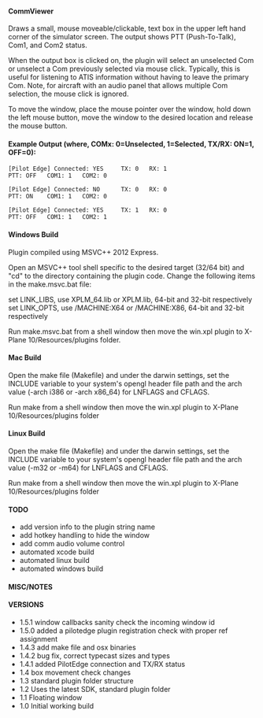 #### CommViewer
Draws a small, mouse moveable/clickable, text box in the upper left hand corner
of the simulator screen. The output shows PTT (Push-To-Talk), Com1, and Com2 status.

When the output box is clicked on, the plugin will select an unselected Com
or unselect a Com previously selected via mouse click. Typically, this is useful
for listening to ATIS information without having to leave the primary Com. Note,
for aircraft with an audio panel that allows multiple Com selection, the mouse
click is ignored.

To move the window, place the mouse pointer over the window, hold down the
left mouse button, move the window to the desired location and release the
mouse button.


#### Example Output (where, COMx: 0=Unselected, 1=Selected, TX/RX: ON=1, OFF=0):
```
[Pilot Edge] Connected: YES     TX: 0   RX: 1
PTT: OFF   COM1: 1   COM2: 0
```
```
[Pilot Edge] Connected: NO      TX: 0   RX: 0
PTT: ON    COM1: 1   COM2: 0
```
```
[Pilot Edge] Connected: YES     TX: 1   RX: 0
PTT: OFF   COM1: 1   COM2: 1
```

#### Windows Build
Plugin compiled using MSVC++ 2012 Express.

Open an MSVC++ tool shell specific to the desired target (32/64 bit) and "cd"
to the directory containing the plugin code. Change the following items in the
make.msvc.bat file:

set LINK_LIBS, use XPLM_64.lib or XPLM.lib, 64-bit and 32-bit respectively
set LINK_OPTS, use /MACHINE:X64 or /MACHINE:X86, 64-bit and 32-bit respectively


Run make.msvc.bat from a shell window then move the win.xpl plugin to
X-Plane 10/Resources/plugins folder.

#### Mac Build
Open the make file (Makefile) and under the darwin settings, set the INCLUDE
variable to your system's opengl header file path and the arch value (-arch i386 or
-arch x86_64) for LNFLAGS and CFLAGS.

Run make from a shell window then move the win.xpl plugin to X-Plane 10/Resources/plugins folder

#### Linux Build
Open the make file (Makefile) and under the darwin settings, set the INCLUDE
variable to your system's opengl header file path and the arch value (-m32 or
-m64) for LNFLAGS and CFLAGS.

Run make from a shell window then move the win.xpl plugin to X-Plane 10/Resources/plugins folder

#### TODO
- add version info to the plugin string name
- add hotkey handling to hide the window
- add comm audio volume control
- automated xcode build
- automated linux build
- automated windows build


#### MISC/NOTES


#### VERSIONS
- 1.5.1 window callbacks sanity check the incoming window id
- 1.5.0 added a pilotedge plugin registration check with proper ref assignment
- 1.4.3 add make file and osx binaries
- 1.4.2 bug fix, correct typecast sizes and types
- 1.4.1 added PilotEdge connection and TX/RX status
- 1.4 box movement check changes
- 1.3 standard plugin folder structure
- 1.2 Uses the latest SDK, standard plugin folder
- 1.1 Floating window
- 1.0 Initial working build

